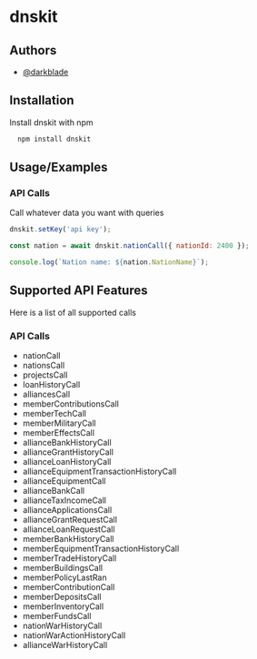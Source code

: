 # dnskit

## Authors

- [@darkblade](https://github.com/darkblade1078)


## Installation

Install dnskit with npm

```bash
  npm install dnskit
```
    
## Usage/Examples

### API Calls
Call whatever data you want with queries
```javascript
dnskit.setKey('api key');

const nation = await dnskit.nationCall({ nationId: 2400 });

console.log(`Nation name: ${nation.NationName}`);
```


## Supported API Features
Here is a list of all supported calls
### API Calls
- nationCall
- nationsCall
- projectsCall
- loanHistoryCall
- alliancesCall
- memberContributionsCall
- memberTechCall
- memberMilitaryCall
- memberEffectsCall
- allianceBankHistoryCall
- allianceGrantHistoryCall
- allianceLoanHistoryCall
- allianceEquipmentTransactionHistoryCall
- allianceEquipmentCall
- allianceBankCall
- allianceTaxIncomeCall
- allianceApplicationsCall
- allianceGrantRequestCall
- allianceLoanRequestCall
- memberBankHistoryCall
- memberEquipmentTransactionHistoryCall
- memberTradeHistoryCall
- memberBuildingsCall
- memberPolicyLastRan
- memberContributionCall
- memberDepositsCall
- memberInventoryCall
- memberFundsCall
- nationWarHistoryCall
- nationWarActionHistoryCall
- allianceWarHistoryCall
